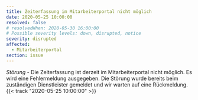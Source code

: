 ```yaml
---
title: Zeiterfassung im Mitarbeiterportal nicht möglich
date: 2020-05-25 10:00:00
resolved: false
# resolvedWhen: 2020-05-30 16:00:00
# Possible severity levels: down, disrupted, notice
severity: disrupted
affected:
  - Mitarbeiterportal
section: issue
---
```


*Störung* - Die Zeiterfassung ist derzeit im Mitarbeiterportal nicht möglich. Es wird eine Fehlermeldung ausgegeben. Die Störung wurde bereits beim zuständigen Dienstleister gemeldet und wir warten auf eine Rückmeldung. {{< track "2020-05-25 10:00:00" >}}
